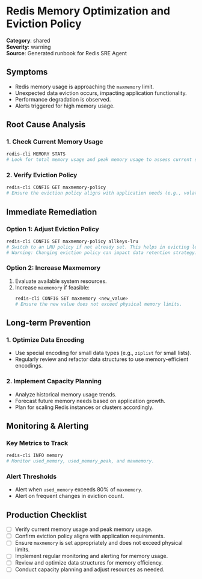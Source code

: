 # Redis Memory Optimization and Eviction Policy

**Category**: shared  
**Severity**: warning  
**Source**: Generated runbook for Redis SRE Agent

## Symptoms
- Redis memory usage is approaching the `maxmemory` limit.
- Unexpected data eviction occurs, impacting application functionality.
- Performance degradation is observed.
- Alerts triggered for high memory usage.

## Root Cause Analysis

### 1. Check Current Memory Usage
```bash
redis-cli MEMORY STATS
# Look for total memory usage and peak memory usage to assess current state.
```

### 2. Verify Eviction Policy
```bash
redis-cli CONFIG GET maxmemory-policy
# Ensure the eviction policy aligns with application needs (e.g., volatile-lru, allkeys-lru).
```

## Immediate Remediation

### Option 1: Adjust Eviction Policy
```bash
redis-cli CONFIG SET maxmemory-policy allkeys-lru
# Switch to an LRU policy if not already set. This helps in evicting less frequently used keys.
# Warning: Changing eviction policy can impact data retention strategy.
```

### Option 2: Increase Maxmemory
1. Evaluate available system resources.
2. Increase `maxmemory` if feasible:
   ```bash
   redis-cli CONFIG SET maxmemory <new_value>
   # Ensure the new value does not exceed physical memory limits.
   ```

## Long-term Prevention

### 1. Optimize Data Encoding
- Use special encoding for small data types (e.g., `ziplist` for small lists).
- Regularly review and refactor data structures to use memory-efficient encodings.

### 2. Implement Capacity Planning
- Analyze historical memory usage trends.
- Forecast future memory needs based on application growth.
- Plan for scaling Redis instances or clusters accordingly.

## Monitoring & Alerting

### Key Metrics to Track
```bash
redis-cli INFO memory
# Monitor used_memory, used_memory_peak, and maxmemory.
```

### Alert Thresholds
- Alert when `used_memory` exceeds 80% of `maxmemory`.
- Alert on frequent changes in eviction count.

## Production Checklist
- [ ] Verify current memory usage and peak memory usage.
- [ ] Confirm eviction policy aligns with application requirements.
- [ ] Ensure `maxmemory` is set appropriately and does not exceed physical limits.
- [ ] Implement regular monitoring and alerting for memory usage.
- [ ] Review and optimize data structures for memory efficiency.
- [ ] Conduct capacity planning and adjust resources as needed.